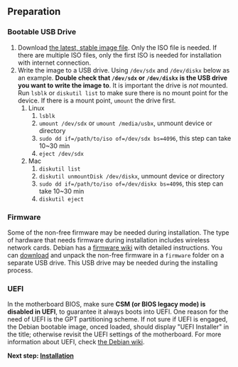 ## Preparation

### Bootable USB Drive

1. Download [the latest, stable image file](http://www.debian.org/CD/http-ftp/#stable). Only the ISO file is needed. If there are multiple ISO files, only the first ISO is needed for installation with internet connection.
2. Write the image to a USB drive. Using `/dev/sdx` and `/dev/diskx` below as an example. **Double check that `/dev/sdx` or `/dev/diskx` is the USB drive you want to write the image to**. It is important the drive is _not_ mounted. Run `lsblk` or `diskutil list` to make sure there is no mount point for the device. If there is a mount point, `umount` the drive first.
    1. Linux
        1. `lsblk`
        2. `umount /dev/sdx` or `umount /media/usbx`, unmount device or directory
        3. `sudo dd if=/path/to/iso of=/dev/sdx bs=4096`, this step can take 10~30 min
        4. `eject /dev/sdx`
    2. Mac
        1. `diskutil list`
        2. `diskutil unmountDisk /dev/diskx`, unmount device or directory
        3. `sudo dd if=/path/to/iso of=/dev/diskx bs=4096`, this step can take 10~30 min
        4. `diskutil eject`

### Firmware

Some of the non-free firmware may be needed during installation. The type of hardware that needs firmware during installation includes wireless network cards. Debian has a [firmware wiki](https://wiki.debian.org/Firmware) with detailed instructions. You can [download](http://cdimage.debian.org/cdimage/unofficial/non-free/firmware/) and unpack the non-free firmware in a `firmware` folder on a separate USB drive. This USB drive may be needed during the installing process.

### UEFI

In the motherboard BIOS, make sure **CSM (or BIOS legacy mode) is disabled in UEFI**, to guarantee it always boots into UEFI. One reason for the need of UEFI is the GPT partitioning scheme. If not sure if UEFI is engaged, the Debian bootable image, onced loaded, should display "UEFI Installer" in the title; otherwise revisit the UEFI settings of the motherboard. For more information about UEFI, check [the Debian wiki](https://wiki.debian.org/UEFI). 


**Next step: [Installation](0200-install.md)**
